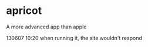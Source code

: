 apricot
=======

A more advanced app than apple


130607 10:20 when running it, the site wouldn't respond

